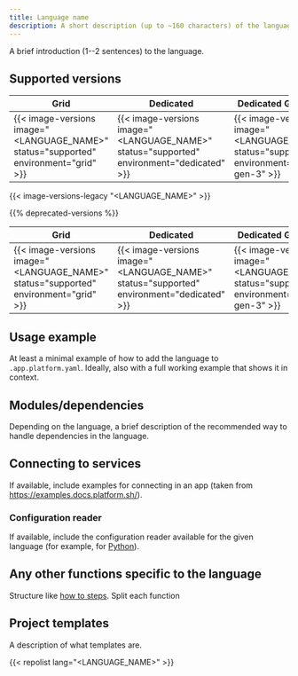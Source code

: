 ```yaml
---
title: Language name
description: A short description (up to ~160 characters) of the language that should make sense out of context (like on a listing page).
---
```


<!-- 
When to use
  For all available languages: https://docs.platform.sh/languages.html

How to use
  1. Copy this template into /src/docs/languages/.
  2. Rename it to match the title.
  3. Replace the following content with your own.
  4. Replace all instances of "<LANGUAGE_NAME>" in the examples with the language's name.
-->

A brief introduction (1--2 sentences) to the language.

## Supported versions

| **Grid** | **Dedicated** | **Dedicated Generation 3** |
|----------------------------------|---------------|---------------|
|  {{< image-versions image="<LANGUAGE_NAME>" status="supported" environment="grid" >}} | {{< image-versions image="<LANGUAGE_NAME>" status="supported" environment="dedicated" >}} | {{< image-versions image="<LANGUAGE_NAME>" status="supported" environment="dedicated-gen-3" >}} |

<!-- To automatically check any differences in the registry with legacy regions -->
{{< image-versions-legacy "<LANGUAGE_NAME>" >}}

<!-- If there are any deprecated versions. -->
{{% deprecated-versions %}}

| **Grid** | **Dedicated** | **Dedicated Generation 3** |
|----------------------------------|---------------|---------------|
|  {{< image-versions image="<LANGUAGE_NAME>" status="supported" environment="grid" >}} | {{< image-versions image="<LANGUAGE_NAME>" status="supported" environment="dedicated" >}} | {{< image-versions image="<LANGUAGE_NAME>" status="supported" environment="dedicated-gen-3" >}} |

## Usage example

At least a minimal example of how to add the language to `.app.platform.yaml`.
Ideally, also with a full working example that shows it in context.

## Modules/dependencies

Depending on the language, a brief description of the recommended way to handle dependencies in the language.

## Connecting to services

If available, include examples for connecting in an app
(taken from https://examples.docs.platform.sh/).

### Configuration reader

If available, include the configuration reader available for the given language
(for example, for [Python](https://github.com/platformsh/config-reader-python)).

## Any other functions specific to the language

Structure like [how to steps](./how-to.md#1-do-this-step-first).
Split each function 

## Project templates

A description of what templates are.

{{< repolist lang="<LANGUAGE_NAME>" >}}
